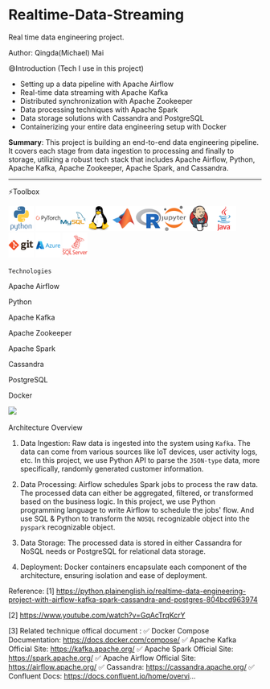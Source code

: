 # Realtime-Data-Streaming
Real time data engineering project.

Author: Qingda(Michael) Mai

😄Introduction (Tech I use in this project)

- Setting up a data pipeline with Apache Airflow
- Real-time data streaming with Apache Kafka
- Distributed synchronization with Apache Zookeeper
- Data processing techniques with Apache Spark
- Data storage solutions with Cassandra and PostgreSQL
- Containerizing your entire data engineering setup with Docker
  
**Summary**:  This project is building an end-to-end data engineering pipeline. It covers each stage from data ingestion to processing and finally to storage, utilizing a robust tech stack that includes Apache Airflow, Python, Apache Kafka, Apache Zookeeper, Apache Spark, and Cassandra.

---
⚡Toolbox

<img src="https://github.com/devicons/devicon/blob/master/icons/python/python-original-wordmark.svg" alt="Python Logo" width="50" height="50"> <img src="https://github.com/devicons/devicon/blob/master/icons/pytorch/pytorch-original-wordmark.svg" alt="Pytorch Logo" width="50" height="50"><img src="https://github.com/devicons/devicon/blob/master/icons/mysql/mysql-original-wordmark.svg" alt="SQL Logo" width="50" height="50"><img src="https://github.com/devicons/devicon/blob/master/icons/linux/linux-original.svg" alt="Linux Logo" width="50" height="50"><img src="https://github.com/devicons/devicon/blob/master/icons/matlab/matlab-original.svg" alt="MATLAB Logo" width="50" height="50"><img src="https://github.com/devicons/devicon/blob/master/icons/r/r-original.svg" alt="R Logo" width="50" height="50"><img src="https://github.com/devicons/devicon/blob/master/icons/jupyter/jupyter-original-wordmark.svg" alt="Jupyter Logo" width="50" height="50"><img src="https://github.com/devicons/devicon/blob/master/icons/jenkins/jenkins-original.svg" alt="Jenkins Logo" width="50" height="50"><img src="https://github.com/devicons/devicon/blob/master/icons/java/java-original-wordmark.svg" alt="Java Logo" width="50" height="50">
<img src="https://github.com/devicons/devicon/blob/master/icons/git/git-original-wordmark.svg" alt="Git Logo" width="50" height="50" />
<img src="https://github.com/devicons/devicon/blob/master/icons/azure/azure-original-wordmark.svg" alt="Azure Logo" width="50" height="50" />
<img src="https://github.com/devicons/devicon/blob/master/icons/microsoftsqlserver/microsoftsqlserver-plain-wordmark.svg" alt="SQLSERVER Logo" width="50" height="50" />

`Technologies`

Apache Airflow

Python

Apache Kafka

Apache Zookeeper

Apache Spark

Cassandra

PostgreSQL

Docker

![](https://github.com/michaelearncoding/Realtime-Data-Streaming/blob/main/Data%20engineering%20architecture.png?raw=true)

Architecture Overview

1) Data Ingestion: Raw data is ingested into the system using  `Kafka`. The data can come from various sources like IoT devices, user activity logs, etc. In this project, we use Python API to parse the `JSON-type` data, more specifically, randomly generated customer information.

2) Data Processing: Airflow schedules Spark jobs to process the raw data. The processed data can either be aggregated, filtered, or transformed based on the business logic. In this project, we use Python programming language to write Airflow to schedule the jobs' flow. And use SQL & Python to transform the `NOSQL` recognizable object into the `pyspark` recognizable object.

3) Data Storage: The processed data is stored in either Cassandra for NoSQL needs or PostgreSQL for relational data storage.

4) Deployment: Docker containers encapsulate each component of the architecture, ensuring isolation and ease of deployment.

Reference:
[1] https://python.plainenglish.io/realtime-data-engineering-project-with-airflow-kafka-spark-cassandra-and-postgres-804bcd963974

[2] https://www.youtube.com/watch?v=GqAcTrqKcrY

[3] Related technique offical document : 
✅ Docker Compose Documentation: https://docs.docker.com/compose/
✅ Apache Kafka Official Site: https://kafka.apache.org/
✅ Apache Spark Official Site: https://spark.apache.org/
✅ Apache Airflow Official Site: https://airflow.apache.org/
✅ Cassandra: https://cassandra.apache.org/
✅ Confluent Docs: https://docs.confluent.io/home/overvi...

